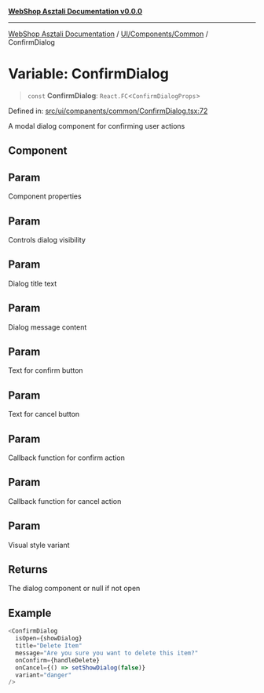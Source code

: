[**WebShop Asztali Documentation v0.0.0**](../../../../README.md)

***

[WebShop Asztali Documentation](../../../../modules.md) / [UI/Components/Common](../README.md) / ConfirmDialog

# Variable: ConfirmDialog

> `const` **ConfirmDialog**: `React.FC`\<`ConfirmDialogProps`\>

Defined in: [src/ui/companents/common/ConfirmDialog.tsx:72](https://github.com/yourusername/webshop_asztali/blob/db527a672c3f1c86910ae6dbab32f3919e7d7093/src/ui/companents/common/ConfirmDialog.tsx#L72)

A modal dialog component for confirming user actions

## Component

## Param

Component properties

## Param

Controls dialog visibility

## Param

Dialog title text

## Param

Dialog message content

## Param

Text for confirm button

## Param

Text for cancel button

## Param

Callback function for confirm action

## Param

Callback function for cancel action

## Param

Visual style variant

## Returns

The dialog component or null if not open

## Example

```ts
<ConfirmDialog
  isOpen={showDialog}
  title="Delete Item"
  message="Are you sure you want to delete this item?"
  onConfirm={handleDelete}
  onCancel={() => setShowDialog(false)}
  variant="danger"
/>
```
